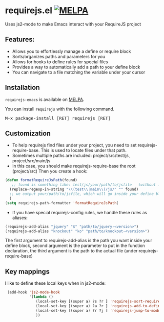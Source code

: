# requirejs.el [![MELPA](https://melpa.org/packages/requirejs-badge.svg)](https://melpa.org/#/requirejs)

Uses js2-mode to make Emacs interact with your RequireJS project

## Features:
* Allows you to effortlessly manage a define or require block
 * Sorts/organizes paths and parameters for you
 * Allows for hooks to define rules for special files
* Provides a way to automatically add a path to your define block
* You can navigate to a file matching the variable under your cursor


## Installation

`requirejs-emacs` is available on [MELPA](https://melpa.org).

You can install `requirejs` with the following command.

<kbd>M-x package-install [RET] requirejs [RET]</kbd>

## Customization 
* To help requirejs find files under your project, you need to set requirejs-require-base.
 This is used to locate files under that path.
 * Sometimes multiple paths are included: project/src/test/js, project/src/main/js
  * In this case, you should make requirejs-require-base the root (project/src)
   Then you create a hook: 
```lisp
(defun formatRequireJsPath(found)
   ;; found is something like: test/js/your/path/to/jsfile   (without .js extension)
  (replace-regexp-in-string "\\(test\\|main\\)/js/" "" found)
  ;; we output your/path/to/jsfile, which will go inside your define block.
  )
(setq requirejs-path-formatter 'formatRequireJsPath)
```

* If you have special requirejs-config rules, we handle these rules as aliases:
```lisp
(requirejs-add-alias "jquery" "$" "path/to/jquery-<version>")
(requirejs-add-alias "knockout" "ko" "path/to/knockout-<version>")
```

The first argument to requirejs-add-alias is the path you want inside your define block, 
second argument is the parameter to put in the function declaration,
the third argument is the path to the actual file (under requirejs-require-base)

## Key mappings
I like to define these local keys when in js2-mode:
```lisp
 (add-hook 'js2-mode-hook
           '(lambda ()
              (local-set-key [(super a) ?s ?r ] 'requirejs-sort-require-paths)
              (local-set-key [(super a) ?a ?r ] 'requirejs-add-to-define)
              (local-set-key [(super a) ?r ?j ] 'requirejs-jump-to-module)
              ))
```
